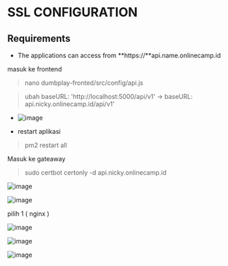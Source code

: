 # SSL CONFIGURATION

## Requirements
- The applications can access from **https://**api.name.onlinecamp.id

masuk ke frontend
>nano dumbplay-fronted/src/config/api.js

>ubah baseURL: 'http://localhost:5000/api/v1' -> baseURL: api.nicky.onlinecamp.id/api/v1'

- ![image](https://user-images.githubusercontent.com/88620315/139676037-c802b371-43c4-439d-a95d-7ae253a1c0fd.png)

- restart aplikasi
>pm2 restart all

Masuk ke gateaway
>sudo certbot certonly -d api.nicky.onlinecamp.id

![image](https://user-images.githubusercontent.com/88620315/139676227-c58aeaab-b912-4bd5-8aed-7a8045fbe82e.png)

![image](https://user-images.githubusercontent.com/88620315/139676243-799633fe-6c0b-4baf-8d18-e5f15d8ca8e2.png)

pilih 1 ( nginx ) 

![image](https://user-images.githubusercontent.com/88620315/139676276-0d5f71bd-337c-4c71-85ab-7bec5983c7ea.png)

![image](https://user-images.githubusercontent.com/88620315/139676363-357c36e7-9a23-429c-9b13-189bd5a2bccf.png)

![image](https://user-images.githubusercontent.com/88620315/139676435-72912702-fc16-4518-aed4-e0501998d200.png)

